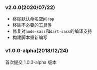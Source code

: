 ### v2.0.0(2020/07/22)

- 移除默认命名空间`app`
- 移除不必要的工具类
- 修复对`node-sass`和`dart-sass`的编译支持
- 构建脚本重新编写


### v1.0.0-alpha(2018/12/24)

首次提交 1.0.0-alpha 版本